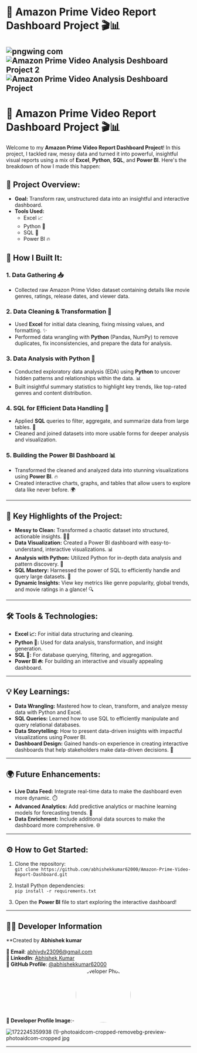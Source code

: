 # 🚀 Amazon Prime Video Report Dashboard Project 🎬📊
![pngwing com](https://github.com/user-attachments/assets/fd7da032-99b8-4ec1-9e5c-0e669510be73)
![Amazon Prime Video Analysis Deshboard Project 2](https://github.com/user-attachments/assets/4578281c-3167-4838-a439-6d705c403153)
![Amazon Prime Video Analysis Deshboard Project](https://github.com/user-attachments/assets/2ab722ef-cfe9-4bd1-8d99-fac25a59295d)
---

# 🚀 Amazon Prime Video Report Dashboard Project 🎬📊

Welcome to my **Amazon Prime Video Report Dashboard Project**! In this project, I tackled raw, messy data and turned it into powerful, insightful visual reports using a mix of **Excel**, **Python**, **SQL**, and **Power BI**. Here's the breakdown of how I made this happen:

## 🌟 Project Overview:
- **Goal:** Transform raw, unstructured data into an insightful and interactive dashboard.
- **Tools Used:**  
  - Excel 📈  
  - Python 🐍  
  - SQL 💾  
  - Power BI 🔥

## 🔧 How I Built It:
### 1. **Data Gathering 📥**
- Collected raw Amazon Prime Video dataset containing details like movie genres, ratings, release dates, and viewer data.
  
### 2. **Data Cleaning & Transformation 🧹**
- Used **Excel** for initial data cleaning, fixing missing values, and formatting. ✨  
- Performed data wrangling with **Python** (Pandas, NumPy) to remove duplicates, fix inconsistencies, and prepare the data for analysis.

### 3. **Data Analysis with Python 🧠**
- Conducted exploratory data analysis (EDA) using **Python** to uncover hidden patterns and relationships within the data. 📊  
- Built insightful summary statistics to highlight key trends, like top-rated genres and content distribution.

### 4. **SQL for Efficient Data Handling 🔄**
- Applied **SQL** queries to filter, aggregate, and summarize data from large tables. 📑  
- Cleaned and joined datasets into more usable forms for deeper analysis and visualization.

### 5. **Building the Power BI Dashboard 📊**
- Transformed the cleaned and analyzed data into stunning visualizations using **Power BI**. 🔥  
- Created interactive charts, graphs, and tables that allow users to explore data like never before. 🌍

---

## 🚀 Key Highlights of the Project:
- **Messy to Clean:** Transformed a chaotic dataset into structured, actionable insights. 🧹✨  
- **Data Visualization:** Created a Power BI dashboard with easy-to-understand, interactive visualizations. 📊  
- **Analysis with Python:** Utilized Python for in-depth data analysis and pattern discovery. 🧠  
- **SQL Mastery:** Harnessed the power of SQL to efficiently handle and query large datasets. 💾  
- **Dynamic Insights:** View key metrics like genre popularity, global trends, and movie ratings in a glance! 🔍

---

## 🛠️ Tools & Technologies:
- **Excel 📈:** For initial data structuring and cleaning.  
- **Python 🐍:** Used for data analysis, transformation, and insight generation.  
- **SQL 💾:** For database querying, filtering, and aggregation.  
- **Power BI 🔥:** For building an interactive and visually appealing dashboard.  

---

## 💡 Key Learnings:
- **Data Wrangling:** Mastered how to clean, transform, and analyze messy data with Python and Excel.  
- **SQL Queries:** Learned how to use SQL to efficiently manipulate and query relational databases.  
- **Data Storytelling:** How to present data-driven insights with impactful visualizations using Power BI.  
- **Dashboard Design:** Gained hands-on experience in creating interactive dashboards that help stakeholders make data-driven decisions. 🎯

---

## 🌍 Future Enhancements:
- **Live Data Feed:** Integrate real-time data to make the dashboard even more dynamic. ⏱️  
- **Advanced Analytics:** Add predictive analytics or machine learning models for forecasting trends. 🤖  
- **Data Enrichment:** Include additional data sources to make the dashboard more comprehensive. 🌐

---

## ⚙️ How to Get Started:
1. Clone the repository:  
   `git clone https://github.com/abhishekkumar62000/Amazon-Prime-Video-Report-Dashboard.git`

2. Install Python dependencies:  
   `pip install -r requirements.txt`

3. Open the **Power BI** file to start exploring the interactive dashboard!

---


## 👨‍💻 Developer Information
**Created by **Abhishek kumar** 

**📧 Email**: [abhiydv23096@gmail.com](mailto:abhiydv23096@gmail.com)  
**🔗 LinkedIn**: [Abhishek Kumar](https://www.linkedin.com/in/abhishek-kumar-70a69829a/)  
**🐙 GitHub Profile**: [@abhishekkumar62000](https://github.com/abhishekkumar62000)  
**📸 Developer Profile Image**:- <img src="![1722245359938 (1)-photoaidcom-cropped-removebg-preview-photoaidcom-cropped jpg](https://github.com/user-attachments/assets/31ddd1bd-ccd9-46a4-921b-139d381f6f01)" width="150" height="150" style="border-radius: 50%;" alt="Developer Photo">

![1722245359938 (1)-photoaidcom-cropped-removebg-preview-photoaidcom-cropped jpg](https://github.com/user-attachments/assets/31ddd1bd-ccd9-46a4-921b-139d381f6f01)

---
